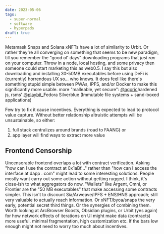 ```yaml
---
date: 2023-05-06
tags:
  - super-normal
  - software
  - hyperpads
draft: true
---
```

Metamask Snaps and Solana xNFTs have a lot of similarity to Urbit. Or rather they're all converging on something that seems to be new paradigm, till you remember the "good ol' days" downloading programs that *just ran* on your computer. Throw in a node, local hosting, and some privacy then someone could start marketing this as web0.5. I say this but also downloading and installing 30-50MB executables before using DeFi is (currently) horrendous UX so... who knows. It does feel like there's something stupid simple between PWAs, IPFS, and/or Docker to make this significantly more usable. more "malleable, yet secure": [@agoric](https://twitter.com/agoric)hardened js, rsms' [@playbit_](https://twitter.com/playbit_)Fedora Silverblue (Immutable file systems + sand-boxed applications)

Few try to fix it cause incentives. Everything is expected to lead to protocol value capture. Without better relationship altruistic attempts will be unsustainable, so either:
1. full stack centralizes around brands (road to FAANG) or 
2. app layer will find ways to extract more value

## Frontend  Censorship
Uncensorable frontend overlaps a lot with contract verification. Asking "how can I use the contract at 0x1aBf..." rather than "how can I access the interface at dapp . com" might lead to some interesting solutions. People mostly want carry out some action without getting rugged. I think, it's close-ish to what aggregators do now. "Wallets" like Argent, Omni, or Frontier are the "50 MB executables" that make accessing some contracts simpler. This isn't to discount Sia/Arweave/IPFS + ENS/HNS approach; still very valuable to actually reach information. Or xNFT/byoa/snaps the very early, potential secret third things. Or the synergies of combining them. Worth looking at ArcBrowser Boosts, Obsidian plugins, or Urbit (yes again) for how network effects of iterations on UI might make data (contracts) more useful. minimal fragmentation, high customization etc. If the bars low enough might not need to worry too much about incentives.